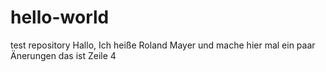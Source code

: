 # hello-world
test repository
Hallo, Ich heiße Roland Mayer und mache hier mal ein paar Änerungen
das ist Zeile 4
